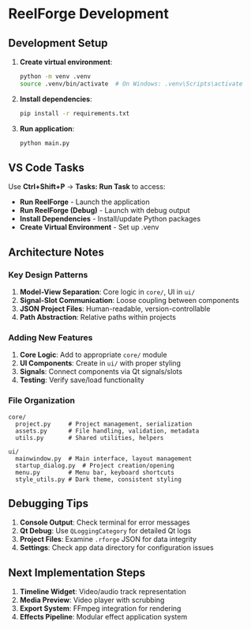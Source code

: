 # ReelForge Development

## Development Setup

1. **Create virtual environment**:
   ```bash
   python -m venv .venv
   source .venv/bin/activate  # On Windows: .venv\Scripts\activate
   ```

2. **Install dependencies**:
   ```bash
   pip install -r requirements.txt
   ```

3. **Run application**:
   ```bash
   python main.py
   ```

## VS Code Tasks

Use **Ctrl+Shift+P** → **Tasks: Run Task** to access:

- **Run ReelForge** - Launch the application
- **Run ReelForge (Debug)** - Launch with debug output
- **Install Dependencies** - Install/update Python packages
- **Create Virtual Environment** - Set up .venv

## Architecture Notes

### Key Design Patterns

1. **Model-View Separation**: Core logic in `core/`, UI in `ui/`
2. **Signal-Slot Communication**: Loose coupling between components
3. **JSON Project Files**: Human-readable, version-controllable
4. **Path Abstraction**: Relative paths within projects

### Adding New Features

1. **Core Logic**: Add to appropriate `core/` module
2. **UI Components**: Create in `ui/` with proper styling
3. **Signals**: Connect components via Qt signals/slots
4. **Testing**: Verify save/load functionality

### File Organization

```
core/
  project.py     # Project management, serialization
  assets.py      # File handling, validation, metadata
  utils.py       # Shared utilities, helpers

ui/
  mainwindow.py  # Main interface, layout management
  startup_dialog.py  # Project creation/opening
  menu.py        # Menu bar, keyboard shortcuts
  style_utils.py # Dark theme, consistent styling
```

## Debugging Tips

1. **Console Output**: Check terminal for error messages
2. **Qt Debug**: Use `QLoggingCategory` for detailed Qt logs
3. **Project Files**: Examine `.rforge` JSON for data integrity
4. **Settings**: Check app data directory for configuration issues

## Next Implementation Steps

1. **Timeline Widget**: Video/audio track representation
2. **Media Preview**: Video player with scrubbing
3. **Export System**: FFmpeg integration for rendering
4. **Effects Pipeline**: Modular effect application system
